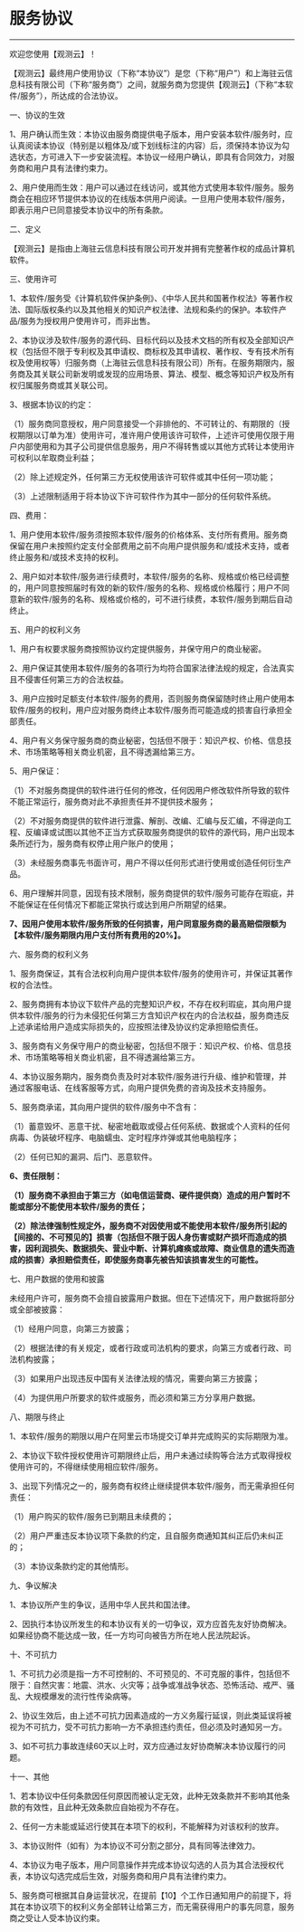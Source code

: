 # 服务协议
---

欢迎您使用【观测云】！

【观测云】最终用户使用协议（下称“本协议”）是您（下称“用户”）和上海驻云信息科技有限公司（下称“服务商”）之间，就服务商为您提供【观测云】（下称“本软件/服务”），所达成的合法协议。

一、协议的生效

1、用户确认而生效：本协议由服务商提供电子版本，用户安装本软件/服务时，应认真阅读本协议（特别是以粗体及/或下划线标注的内容）后，须保持本协议为勾选状态，方可进入下一步安装流程。本协议一经用户确认，即具有合同效力，对服务商和用户具有法律约束力。

2、用户使用而生效：用户可以通过在线访问，或其他方式使用本软件/服务。服务商会在相应环节提供本协议的在线版本供用户阅读。一旦用户使用本软件/服务，即表示用户已同意接受本协议中的所有条款。

二、定义

【观测云】是指由上海驻云信息科技有限公司开发并拥有完整著作权的成品计算机软件。

三、使用许可

1、本软件/服务受《计算机软件保护条例》、《中华人民共和国著作权法》等著作权法、国际版权条约以及其他相关的知识产权法律、法规和条约的保护。本软件产品/服务为授权用户使用许可，而非出售。

2、本协议涉及软件/服务的源代码、目标代码以及技术文档的所有权及全部知识产权（包括但不限于专利权及其申请权、商标权及其申请权、著作权、专有技术所有权及使用权等）归服务商（上海驻云信息科技有限公司）所有。在服务期限内，服务商及其关联公司新发明或发现的应用场景、算法、模型、概念等知识产权及所有权归属服务商或其关联公司。

3、根据本协议的约定：

（1）服务商同意授权，用户同意接受一个非排他的、不可转让的、有期限的（授权期限以订单为准）使用许可，准许用户使用该许可软件，上述许可使用仅限于用户内部使用和为其子公司提供信息服务，用户不得转售或以其他方式转让本使用许可权利以牟取商业利益；

（2）除上述规定外，任何第三方无权使用该许可软件或其中任何一项功能；

（3）上述限制适用于将本协议下许可软件作为其中一部分的任何软件系统。

四、费用：

1、用户使用本软件/服务须按照本软件/服务的价格体系、支付所有费用。服务商保留在用户未按照约定支付全部费用之前不向用户提供服务和/或技术支持，或者终止服务和/或技术支持的权利。

2、用户如对本软件/服务进行续费时，本软件/服务的名称、规格或价格已经调整的，用户同意按照届时有效的新的软件/服务的名称、规格或价格履行；用户不同意新的软件/服务的名称、规格或价格的，可不进行续费，本软件/服务到期后自动终止。

五、用户的权利义务

1、用户有权要求服务商按照协议约定提供服务，并保守用户的商业秘密。

2、用户保证其使用本软件/服务的各项行为均符合国家法律法规的规定，合法真实且不侵害任何第三方的合法权益。

3、用户应按时足额支付本软件/服务的费用，否则服务商保留随时终止用户使用本软件/服务的权利，用户应对服务商终止本软件/服务而可能造成的损害自行承担全部责任。

4、用户有义务保守服务商的商业秘密，包括但不限于：知识产权、价格、信息技术、市场策略等相关商业机密，且不得透漏给第三方。

5、用户保证：

（1）不对服务商提供的软件进行任何的修改，任何因用户修改软件所导致的软件不能正常运行，服务商对此不承担责任并不提供技术服务；

（2）不对服务商提供的软件进行泄露、解剖、改编、汇编与反汇编，不得逆向工程、反编译或试图以其他不正当方式获取服务商提供的软件的源代码，用户出现本条所述行为，服务商有权停止用户账户的使用；

（3）未经服务商事先书面许可，用户不得以任何形式进行使用或创造任何衍生产品。

6、用户理解并同意，因现有技术限制，服务商提供的软件/服务可能存在瑕疵，并不能保证在任何情况下都能正常执行或达到用户所期望的结果。

**7、因用户使用本软件/服务所致的任何损害，用户同意服务商的最高赔偿限额为【本软件/服务期限内用户支付所有费用的20%】。**

六、服务商的权利义务

1、服务商保证，其有合法权利向用户提供本软件/服务的使用许可，并保证其著作权的合法性。

2、服务商拥有本协议下软件产品的完整知识产权，不存在权利瑕疵，其向用户提供本软件/服务的行为未侵犯任何第三方含知识产权在内的合法权益，服务商违反上述承诺给用户造成实际损失的，应按照法律及协议约定承担赔偿责任。

3、服务商有义务保守用户的商业秘密，包括但不限于：知识产权、价格、信息技术、市场策略等相关商业机密，且不得透漏给第三方。

4、本协议服务期内，服务商负责及时对本软件/服务进行升级、维护和管理，并通过客服电话、在线客服等方式，向用户提供免费的咨询及技术支持服务。

5、服务商承诺，其向用户提供的软件/服务中不含有：

（1）蓄意毁坏、恶意干扰、秘密地截取或侵占任何系统、数据或个人资料的任何病毒、伪装破坏程序、电脑蠕虫、定时程序炸弹或其他电脑程序；

（2）任何已知的漏洞、后门、恶意软件。

**6、责任限制：**

**（1）服务商不承担由于第三方（如电信运营商、硬件提供商）造成的用户暂时不能或部分不能使用本软件/服务的责任；**

**（2）除法律强制性规定外，服务商不对因使用或不能使用本软件/服务所引起的【间接的、不可预见的】损害（包括但不限于因人身伤害或财产损坏而造成的损害，因利润损失、数据损失、营业中断、计算机瘫痪或故障、商业信息的遗失而造成的损害）承担赔偿责任，即使服务商事先被告知该损害发生的可能性。**

七、用户数据的使用和披露

未经用户许可，服务商不会擅自披露用户数据。但在下述情况下，用户数据将部分或全部被披露：

（1）经用户同意，向第三方披露；

（2）根据法律的有关规定，或者行政或司法机构的要求，向第三方或者行政、司法机构披露；

（3）如果用户出现违反中国有关法律法规的情况，需要向第三方披露；

（4）为提供用户所要求的软件或服务，而必须和第三方分享用户数据。

八、期限与终止

1、本软件/服务的期限以用户在阿里云市场提交订单并完成购买的实际期限为准。

2、本协议下软件授权使用许可期限终止后，用户未通过续购等合法方式取得授权使用许可的，不得继续使用相应软件/服务。

3、出现下列情况之一的，服务商有权终止继续提供本软件/服务，而无需承担任何责任：

（1）用户购买的软件/服务已到期且未续费的；

（2）用户严重违反本协议项下条款的约定，且自服务商通知其纠正后仍未纠正的；

（3）本协议条款约定的其他情形。

九、争议解决

1、本协议所产生的争议，适用中华人民共和国法律。

2、因执行本协议所发生的和本协议有关的一切争议，双方应首先友好协商解决。如果经协商不能达成一致，任一方均可向被告方所在地人民法院起诉。

十、不可抗力

1、不可抗力必须是指一方不可控制的、不可预见的、不可克服的事件，包括但不限于：自然灾害：地震、洪水、火灾等；战争或准战争状态、恐怖活动、戒严、骚乱、大规模爆发的流行性传染病等。

2、协议生效后，由上述不可抗力因素造成的一方义务履行延误，则此类延误将被视为不可抗力，受不可抗力影响一方不承担违约责任，但必须及时通知另一方。

3、如不可抗力事故连续60天以上时，双方应通过友好协商解决本协议履行的问题。

十一、其他

1、若本协议中任何条款因任何原因而被认定无效，此种无效条款并不影响其他条款的有效性，且此种无效条款应自始视为不存在。

2、任何一方未能或延迟行使其在本项下的权利，不能解释为对该权利的放弃。

3、本协议附件（如有）为本协议不可分割之部分，具有同等法律效力。

4、本协议为电子版本，用户同意操作并完成本协议勾选的人员为其合法授权代表，本协议勾选完成后生效，对服务商和用户具有法律约束力。

5、服务商可根据其自身运营状况，在提前【10】个工作日通知用户的前提下，将其在本协议项下的权利义务全部转让给第三方，而无需获得用户的事先同意，服务商之受让人受本协议约束。

